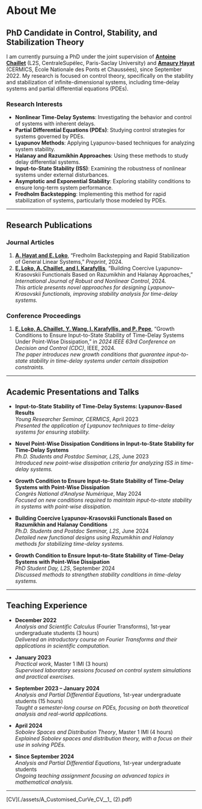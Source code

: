 # About Me

## PhD Candidate in Control, Stability, and Stabilization Theory

I am currently pursuing a PhD under the joint supervision of **[Antoine Chaillet](https://l2s.centralesupelec.fr/u/chaillet-antoine/)** (L2S, CentraleSupélec, Paris-Saclay University) and **[Amaury Hayat](http://cermics.enpc.fr/~hayata/)** (CERMICS, École Nationale des Ponts et Chaussées), since September 2022. My research is focused on control theory, specifically on the stability and stabilization of infinite-dimensional systems, including time-delay systems and partial differential equations (PDEs).

### Research Interests

- **Nonlinear Time-Delay Systems**: Investigating the behavior and control of systems with inherent delays.
- **Partial Differential Equations (PDEs)**: Studying control strategies for systems governed by PDEs.
- **Lyapunov Methods**: Applying Lyapunov-based techniques for analyzing system stability.
- **Halanay and Razumikhin Approaches**: Using these methods to study delay differential systems.
- **Input-to-State Stability (ISS)**: Examining the robustness of nonlinear systems under external disturbances.
- **Asymptotic and Exponential Stability**: Exploring stability conditions to ensure long-term system performance.
- **Fredholm Backstepping**: Implementing this method for rapid stabilization of systems, particularly those modeled by PDEs.

---

## Research Publications

### Journal Articles
1. **[A. Hayat and E. Loko](http://cermics.enpc.fr/~hayata/F_equivalence_general_linear.pdf)**, “Fredholm Backstepping and Rapid Stabilization of General Linear Systems,” *Preprint*, 2024.
2. **[E. Loko, A. Chaillet, and I. Karafyllis](https://onlinelibrary.wiley.com/doi/full/10.1002/rnc.7229)**, “Building Coercive Lyapunov–Krasovskii Functionals Based on Razumikhin and Halanay Approaches,” *International Journal of Robust and Nonlinear Control*, 2024.  
   *This article presents novel approaches for designing Lyapunov–Krasovskii functionals, improving stability analysis for time-delay systems.*

### Conference Proceedings
1. **[E. Loko, A. Chaillet, Y. Wang, I. Karafyllis, and P. Pepe](https://hal.science/hal-04688473/)**, “Growth Conditions to Ensure Input-to-State Stability of Time-Delay Systems Under Point-Wise Dissipation,” in *2024 IEEE 63rd Conference on Decision and Control (CDC)*, IEEE, 2024.  
   *The paper introduces new growth conditions that guarantee input-to-state stability in time-delay systems under certain dissipation constraints.*

---

## Academic Presentations and Talks

- **Input-to-State Stability of Time-Delay Systems: Lyapunov-Based Results**  
  *Young Researcher Seminar, CERMICS*, April 2023  
  *Presented the application of Lyapunov techniques to time-delay systems for ensuring stability.*

- **Novel Point-Wise Dissipation Conditions in Input-to-State Stability for Time-Delay Systems**  
  *Ph.D. Students and Postdoc Seminar, L2S*, June 2023  
  *Introduced new point-wise dissipation criteria for analyzing ISS in time-delay systems.*

- **Growth Condition to Ensure Input-to-State Stability of Time-Delay Systems with Point-Wise Dissipation**  
  *Congrès National d’Analyse Numérique*, May 2024  
  *Focused on new conditions required to maintain input-to-state stability in systems with point-wise dissipation.*

- **Building Coercive Lyapunov-Krasovskii Functionals Based on Razumikhin and Halanay Conditions**  
  *Ph.D. Students and Postdoc Seminar, L2S*, June 2024  
  *Detailed new functional designs using Razumikhin and Halanay methods for stabilizing time-delay systems.*

- **Growth Condition to Ensure Input-to-State Stability of Time-Delay Systems with Point-Wise Dissipation**  
  *PhD Student Day, L2S*, September 2024  
  *Discussed methods to strengthen stability conditions in time-delay systems.*

---

## Teaching Experience

- **December 2022**  
  *Analysis and Scientific Calculus* (Fourier Transforms), 1st-year undergraduate students (3 hours)  
  *Delivered an introductory course on Fourier Transforms and their applications in scientific computation.*

- **January 2023**  
  *Practical work*, Master 1 IMI (3 hours)  
  *Supervised laboratory sessions focused on control system simulations and practical exercises.*

- **September 2023 – January 2024**  
  *Analysis and Partial Differential Equations*, 1st-year undergraduate students (15 hours)  
  *Taught a semester-long course on PDEs, focusing on both theoretical analysis and real-world applications.*

- **April 2024**  
  *Sobolev Spaces and Distribution Theory*, Master 1 IMI (4 hours)  
  *Explained Sobolev spaces and distribution theory, with a focus on their use in solving PDEs.*

- **Since September 2024**  
  *Analysis and Partial Differential Equations*, 1st-year undergraduate students  
  *Ongoing teaching assignment focusing on advanced topics in mathematical analysis.*

---
[CV](./assets/A_Customised_CurVe_CV__1_ (2).pdf)


